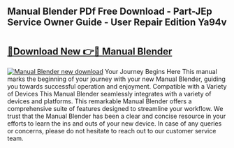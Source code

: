 ## Manual Blender PDf Free Download - Part-JEp Service Owner Guide - User Repair Edition Ya94v

# <h2><a href="http://bc32207.oget.top/?id=Manual+Blender">🔗Download New 👉🔴 Manual Blender</a></h2>

[![Manual Blender new download](https://i.imgur.com/5g1atiW.png)](http://bc32207.oget.top/?id=Manual+Blender)
Your Journey Begins Here This manual marks the beginning of your journey with your new Manual Blender, guiding you towards successful operation and enjoyment. Compatible with a Variety of Devices This Manual Blender seamlessly integrates with a variety of devices and platforms. This remarkable Manual Blender offers a comprehensive suite of features designed to streamline your workflow. We trust that the Manual Blender has been a clear and concise resource in your efforts to learn the ins and outs of your new device. In case of any queries or concerns, please do not hesitate to reach out to our customer service team.
